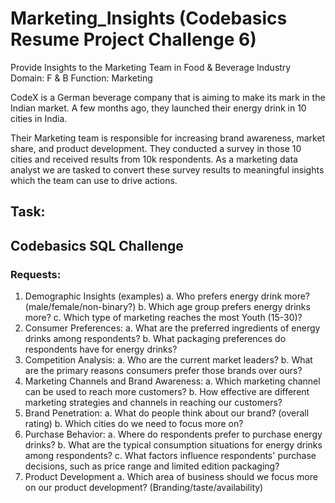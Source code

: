# Marketing_Insights (Codebasics Resume Project Challenge 6)
Provide Insights to the Marketing Team in Food & Beverage Industry
Domain: F & B   Function: Marketing  

CodeX is a German beverage company that is aiming to make its mark in the Indian market. A few months ago, they launched their energy drink in 10 cities in India.

Their Marketing team is responsible for increasing brand awareness, market share, and product development. They conducted a survey in those 10 cities and received results from 10k respondents. As a marketing data analyst we are tasked to convert these survey results to meaningful insights which the team can use to drive actions.

## Task:  

## Codebasics SQL Challenge
### Requests:
1. Demographic Insights (examples)
a. Who prefers energy drink more? (male/female/non-binary?)
b. Which age group prefers energy drinks more?
c. Which type of marketing reaches the most Youth (15-30)?
2. Consumer Preferences:
a. What are the preferred ingredients of energy drinks among respondents?
b. What packaging preferences do respondents have for energy drinks?
3. Competition Analysis:
a. Who are the current market leaders?
b. What are the primary reasons consumers prefer those brands over ours?
4. Marketing Channels and Brand Awareness:
a. Which marketing channel can be used to reach more customers?
b. How effective are different marketing strategies and channels in reaching our 
customers?
5. Brand Penetration:
a. What do people think about our brand? (overall rating)
b. Which cities do we need to focus more on?
6. Purchase Behavior:
a. Where do respondents prefer to purchase energy drinks?
b. What are the typical consumption situations for energy drinks among 
respondents?
c. What factors influence respondents' purchase decisions, such as price range and 
limited edition packaging?
7. Product Development
a. Which area of business should we focus more on our product development? 
(Branding/taste/availability)
